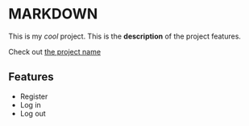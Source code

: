 # MARKDOWN

This is my _cool_ project. This is the **description** of the project features.

Check out [the project name](https://projectname.com)

## Features

- Register
- Log in
- Log out